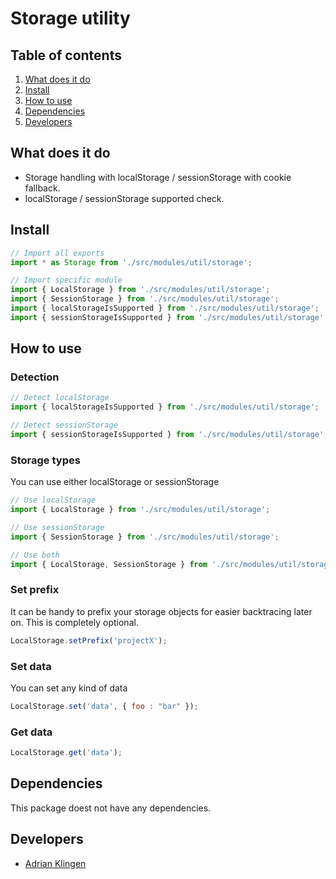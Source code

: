 # Storage utility

## Table of contents
1. [What does it do](#markdown-header-what-does-it-do)
2. [Install](#markdown-header-install)
3. [How to use](#markdown-header-how-to-use)
4. [Dependencies](#markdown-header-dependencies)
5. [Developers](#markdown-header-developers)


## What does it do
* Storage handling with localStorage / sessionStorage with cookie fallback.
* localStorage / sessionStorage supported check.

## Install
```javascript
// Import all exports
import * as Storage from './src/modules/util/storage';

// Import specific module
import { LocalStorage } from './src/modules/util/storage';
import { SessionStorage } from './src/modules/util/storage';
import { localStorageIsSupported } from './src/modules/util/storage';
import { sessionStorageIsSupported } from './src/modules/util/storage';
```

## How to use

### Detection
```javascript
// Detect localStorage
import { localStorageIsSupported } from './src/modules/util/storage';

// Detect sessionStorage
import { sessionStorageIsSupported } from './src/modules/util/storage';
```

### Storage types
You can use either localStorage or sessionStorage
```javascript
// Use localStorage
import { LocalStorage } from './src/modules/util/storage';

// Use sessionStorage
import { SessionStorage } from './src/modules/util/storage';

// Use both
import { LocalStorage, SessionStorage } from './src/modules/util/storage';
```

### Set prefix
It can be handy to prefix your storage objects for easier backtracing later on. This is completely optional.
```javascript
LocalStorage.setPrefix('projectX');
```

### Set data
You can set any kind of data
```javascript
LocalStorage.set('data', { foo : "bar" });
```

### Get data
```javascript
LocalStorage.get('data');
```

## Dependencies
This package doest not have any dependencies.

## Developers
* [Adrian Klingen](mailto:adrian@tamtam.nl)